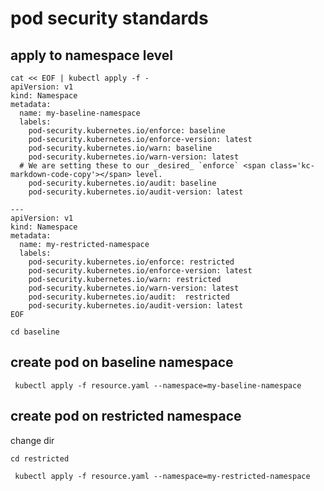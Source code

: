 # pod security standards 

## apply to namespace level  
```
cat << EOF | kubectl apply -f -
apiVersion: v1
kind: Namespace
metadata:
  name: my-baseline-namespace
  labels:
    pod-security.kubernetes.io/enforce: baseline
    pod-security.kubernetes.io/enforce-version: latest
    pod-security.kubernetes.io/warn: baseline
    pod-security.kubernetes.io/warn-version: latest
  # We are setting these to our _desired_ `enforce` <span class='kc-markdown-code-copy'></span> level.
    pod-security.kubernetes.io/audit: baseline
    pod-security.kubernetes.io/audit-version: latest
  
---
apiVersion: v1
kind: Namespace
metadata:
  name: my-restricted-namespace
  labels:
    pod-security.kubernetes.io/enforce: restricted
    pod-security.kubernetes.io/enforce-version: latest
    pod-security.kubernetes.io/warn: restricted
    pod-security.kubernetes.io/warn-version: latest
    pod-security.kubernetes.io/audit:  restricted
    pod-security.kubernetes.io/audit-version: latest
EOF
```

```
cd baseline 
```

## create pod on baseline namespace 

```
 kubectl apply -f resource.yaml --namespace=my-baseline-namespace
 ```

## create pod on restricted namespace 

change dir

```
cd restricted 
```

```
 kubectl apply -f resource.yaml --namespace=my-restricted-namespace 
 ```

